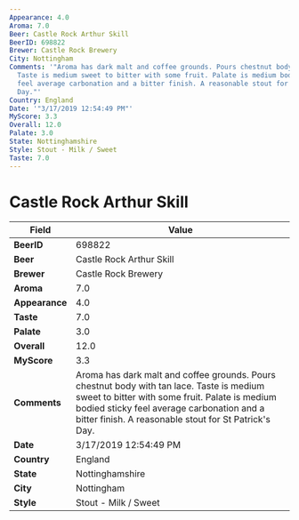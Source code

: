 ```yaml
---
Appearance: 4.0
Aroma: 7.0
Beer: Castle Rock Arthur Skill
BeerID: 698822
Brewer: Castle Rock Brewery
City: Nottingham
Comments: '"Aroma has dark malt and coffee grounds. Pours chestnut body with tan lace.
  Taste is medium sweet to bitter with some fruit. Palate is medium bodied sticky
  feel average carbonation and a bitter finish. A reasonable stout for St Patrick''s
  Day."'
Country: England
Date: '"3/17/2019 12:54:49 PM"'
MyScore: 3.3
Overall: 12.0
Palate: 3.0
State: Nottinghamshire
Style: Stout - Milk / Sweet
Taste: 7.0
---
```


# Castle Rock Arthur Skill

| Field         | Value |
|---------------|-------|
| **BeerID** | 698822 |
| **Beer** | Castle Rock Arthur Skill |
| **Brewer** | Castle Rock Brewery |
| **Aroma** | 7.0 |
| **Appearance** | 4.0 |
| **Taste** | 7.0 |
| **Palate** | 3.0 |
| **Overall** | 12.0 |
| **MyScore** | 3.3 |
| **Comments** | Aroma has dark malt and coffee grounds. Pours chestnut body with tan lace. Taste is medium sweet to bitter with some fruit. Palate is medium bodied sticky feel average carbonation and a bitter finish. A reasonable stout for St Patrick's Day. |
| **Date** | 3/17/2019 12:54:49 PM |
| **Country** | England |
| **State** | Nottinghamshire |
| **City** | Nottingham |
| **Style** | Stout - Milk / Sweet |
